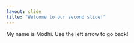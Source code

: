 ```yaml
---
layout: slide
title: "Welcome to our second slide!"
---
```

My name is Modhi.
Use the left arrow to go back!
